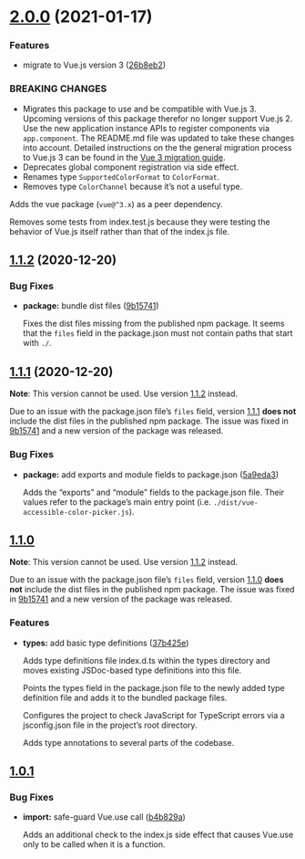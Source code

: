 # [2.0.0](https://github.com/kleinfreund/vue-accessible-color-picker/compare/v1.1.2...v2.0.0) (2021-01-17)


### Features

* migrate to Vue.js version 3 ([26b8eb2](https://github.com/kleinfreund/vue-accessible-color-picker/commit/26b8eb2f30b8c57d65b26b71b62395a7e6295786))


### BREAKING CHANGES

* Migrates this package to use and be compatible with Vue.js 3. Upcoming versions of this package therefor no longer support Vue.js 2. Use the new application instance APIs to register components via `app.component`. The README.md file was updated to take these changes into account. Detailed instructions on the the general migration process to Vue.js 3 can be found in the [Vue 3 migration guide](https://v3.vuejs.org/guide/migration/introduction.html).
* Deprecates global component registration via side effect.
* Renames type `SupportedColorFormat` to `ColorFormat`.
* Removes type `ColorChannel` because it’s not a useful type.

Adds the vue package (`vue@^3.x`) as a peer dependency.

Removes some tests from index.test.js because they were testing the behavior of Vue.js itself rather than that of the index.js file.

## [1.1.2](https://github.com/kleinfreund/vue-accessible-color-picker/compare/v1.1.1...v1.1.2) (2020-12-20)


### Bug Fixes

* **package:** bundle dist files ([9b15741](https://github.com/kleinfreund/vue-accessible-color-picker/commit/9b157413af303e749f8f9d70faef051f6af11f7b))

  Fixes the dist files missing from the published npm package. It seems that the `files` field in the package.json must not contain paths that start with `./`.

## [1.1.1](https://github.com/kleinfreund/vue-accessible-color-picker/compare/v1.1.0...v1.1.1) (2020-12-20)

**Note**: This version cannot be used. Use version [1.1.2](https://github.com/kleinfreund/vue-accessible-color-picker/releases/tag/v1.1.2) instead.

Due to an issue with the package.json file’s `files` field, version [1.1.1](https://github.com/kleinfreund/vue-accessible-color-picker/releases/tag/v1.1.1) **does not** include the dist files in the published npm package. The issue was fixed in [9b15741](https://github.com/kleinfreund/vue-accessible-color-picker/commit/9b157413af303e749f8f9d70faef051f6af11f7b) and a new version of the package was released.


### Bug Fixes

* **package:** add exports and module fields to package.json ([5a9eda3](https://github.com/kleinfreund/vue-accessible-color-picker/commit/5a9eda391f437f99b7922e36894463f30d35a1fa))

  Adds the “exports” and “module” fields to the package.json file. Their values refer to the package’s main entry point (i.e. `./dist/vue-accessible-color-picker.js`).

## [1.1.0](https://github.com/kleinfreund/vue-accessible-color-picker/compare/v1.0.1...v1.1.0)

**Note**: This version cannot be used. Use version [1.1.2](https://github.com/kleinfreund/vue-accessible-color-picker/releases/tag/v1.1.2) instead.

Due to an issue with the package.json file’s `files` field, version [1.1.0](https://github.com/kleinfreund/vue-accessible-color-picker/releases/tag/v1.1.0) **does not** include the dist files in the published npm package. The issue was fixed in [9b15741](https://github.com/kleinfreund/vue-accessible-color-picker/commit/9b157413af303e749f8f9d70faef051f6af11f7b) and a new version of the package was released.


### Features

* **types:** add basic type definitions ([37b425e](https://github.com/kleinfreund/vue-accessible-color-picker/commit/37b425ed19f248017a65eaedd2c783de5f19ae7d))

  Adds type definitions file index.d.ts within the types directory and moves existing JSDoc-based type definitions into this file.

  Points the types field in the package.json file to the newly added type definition file and adds it to the bundled package files.

  Configures the project to check JavaScript for TypeScript errors via a jsconfig.json file in the project’s root directory.

  Adds type annotations to several parts of the codebase.

## [1.0.1](https://github.com/kleinfreund/vue-accessible-color-picker/compare/v1.0.0...v1.0.1)


### Bug Fixes

* **import:** safe-guard Vue.use call ([b4b829a](https://github.com/kleinfreund/vue-accessible-color-picker/commit/b4b829a096111e89290d6d3daf04012c3041a965))

  Adds an additional check to the index.js side effect that causes Vue.use only to be called when it is a function.
